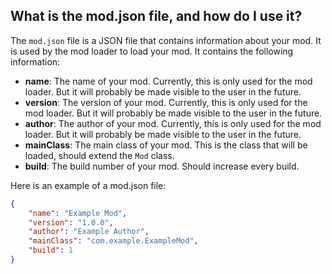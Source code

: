## What is the mod.json file, and how do I use it?
The `mod.json` file is a JSON file that contains information about your mod. It is used by the mod loader to load your mod.
It contains the following information:
 - **name**: The name of your mod. Currently, this is only used for the mod loader. But it will probably be made visible to the user in the future.
 - **version**: The version of your mod. Currently, this is only used for the mod loader. But it will probably be made visible to the user in the future.
 - **author**: The author of your mod. Currently, this is only used for the mod loader. But it will probably be made visible to the user in the future.
 - **mainClass**: The main class of your mod. This is the class that will be loaded, should extend the `Mod` class.
 - **build**: The build number of your mod. Should increase every build.

Here is an example of a mod.json file:
```json
{
    "name": "Example Mod",
    "version": "1.0.0",
    "author": "Example Author",
    "mainClass": "com.example.ExampleMod",
    "build": 1
}
```